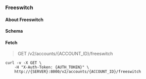 ### Freeswitch

#### About Freeswitch

#### Schema



#### Fetch

> GET /v2/accounts/{ACCOUNT_ID}/freeswitch

```shell
curl -v -X GET \
    -H "X-Auth-Token: {AUTH_TOKEN}" \
    http://{SERVER}:8000/v2/accounts/{ACCOUNT_ID}/freeswitch
```

